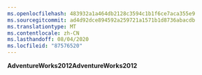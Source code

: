 ```yaml
---
ms.openlocfilehash: 483932a1a464db2128c3594c1b1f6ce7aca355e9
ms.sourcegitcommit: ad4d92dce894592a259721a1571b1d8736abacdb
ms.translationtype: MT
ms.contentlocale: zh-CN
ms.lasthandoff: 08/04/2020
ms.locfileid: "87576520"
---
```

<span data-ttu-id="e5c36-101">**AdventureWorks2012**</span><span class="sxs-lookup"><span data-stu-id="e5c36-101">**AdventureWorks2012**</span></span>
